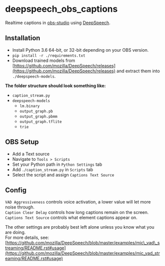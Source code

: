 # deepspeech\_obs\_captions
Realtime captions in [obs-studio](https://github.com/obsproject/obs-studio) using [DeepSpeech](https://github.com/mozilla/DeepSpeech).

## Installation
- Install Python 3.6 64-bit, or 32-bit depending on your OBS version.
- `pip install -r ./requirements.txt`
- Download trained models from [https://github.com/mozilla/DeepSpeech/releases](https://github.com/mozilla/DeepSpeech/releases) and extract them into `./deepspeech-models`.

**The folder structure should look something like:**  
- `caption_stream.py`
- `deepspeech-models`
  - `lm.binary`
  - `output_graph.pb`
  - `output_graph.pbmm`
  - `output_graph.tflite`
  - `trie`

## OBS Setup
- Add a Text source
- Navigate to `Tools > Scripts`
- Set your Python path in `Python Settings` tab
- Add `./caption_stream.py` in `Scripts` tab
- Select the script and assign `Captions Text Source`

## Config
`VAD Aggressiveness` controls voice activation, a lower value will let more noise through.  
`Caption Clear Delay` controls how long captions remain on the screen.  
`Captions Text Source` controls what element captions appear on.  
  
The other settings are probably best left alone unless you know what you are doing.  
For more details, see: [https://github.com/mozilla/DeepSpeech/blob/master/examples/mic\_vad\_streaming/README.rst#usage](https://github.com/mozilla/DeepSpeech/blob/master/examples/mic_vad_streaming/README.rst#usage)
